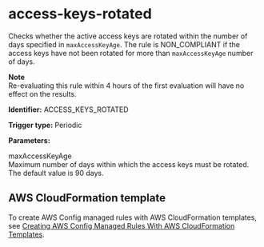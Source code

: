 # access\-keys\-rotated<a name="access-keys-rotated"></a>

Checks whether the active access keys are rotated within the number of days specified in `maxAccessKeyAge`\. The rule is NON\_COMPLIANT if the access keys have not been rotated for more than `maxAccessKeyAge` number of days\.

**Note**  
Re\-evaluating this rule within 4 hours of the first evaluation will have no effect on the results\. 

**Identifier:** ACCESS\_KEYS\_ROTATED

**Trigger type:** Periodic

**Parameters:**

 maxAccessKeyAge  
Maximum number of days within which the access keys must be rotated\. The default value is 90 days\.

## AWS CloudFormation template<a name="w4aac13c29c17c33c15"></a>

To create AWS Config managed rules with AWS CloudFormation templates, see [Creating AWS Config Managed Rules With AWS CloudFormation Templates](aws-config-managed-rules-cloudformation-templates.md)\.